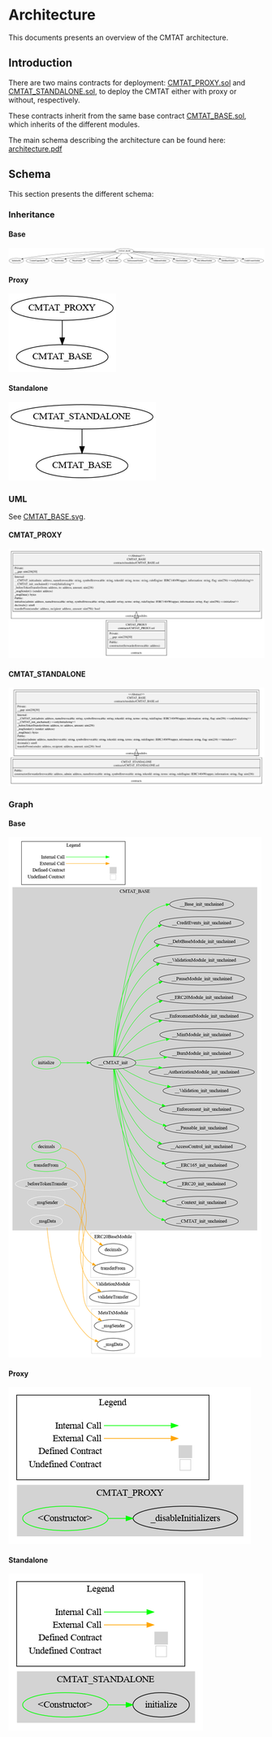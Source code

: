 # Architecture

This documents presents an overview of the CMTAT architecture.


## Introduction

There are two mains contracts for deployment:
[CMTAT_PROXY.sol](../../contracts/CMTAT_PROXY.sol) and
[CMTAT_STANDALONE.sol](../../contracts/CMTAT_STANDALONE.sol), to deploy
the CMTAT either with proxy or without, respectively.

These contracts inherit from the same base contract
[CMTAT_BASE.sol](../contracts/modules/CMTAT_BASE.sol), which inherits of
the different modules.

The main schema describing the architecture can be found here: [architecture.pdf](schema/drawio/architecture.pdf) 

## Schema

This section presents the different schema:

### Inheritance

#### Base

![surya_inheritance_CMTAT_BASE.sol](./schema/surya_inheritance/surya_inheritance_CMTAT_BASE.sol.png)


#### Proxy

![surya_inheritance_CMTAT_PROXY.sol](./schema/surya_inheritance/surya_inheritance_CMTAT_PROXY.sol.png)

#### Standalone

![surya_inheritance_CMTAT_STANDALONE.sol](./schema/surya_inheritance/surya_inheritance_CMTAT_STANDALONE.sol.png)

### UML

See [CMTAT_BASE.svg](./schema/sol2uml/CMTAT_BASE.svg).


#### CMTAT_PROXY

![CMTAT_PROXY_d1](./schema/sol2uml/CMTAT_PROXY_d1.svg)

#### CMTAT_STANDALONE

![CMTAT_STANDALONE_d1](./schema/sol2uml/CMTAT_STANDALONE_d1.svg)



### Graph

#### Base

![surya_graph_CMTAT_BASE.sol](./schema/surya_graph/surya_graph_CMTAT_BASE.sol.png)

#### Proxy

![surya_graph_CMTAT_PROXY.sol](./schema/surya_graph/surya_graph_CMTAT_PROXY.sol.png)

#### Standalone

![surya_graph_CMTAT_STANDALONE.sol](./schema/surya_graph/surya_graph_CMTAT_STANDALONE.sol.png)
